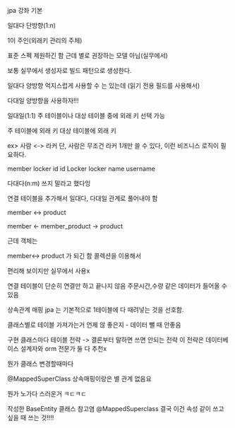 jpa 강좌 기본

일대다 단방향(1:n)

1이 주인(외래키 관리의 주체)

표준 스펙 제원하긴 함
근데 별로 권장하는 모델 아님(실무에서)

보통 실무에서 생성자로 빌드 패턴으로  생성한다.


일대다 양방향
억지스럽게 사용할 수 는 있는데 (읽기 전용 필드를 사용해서)

다대일 양방향을 사용하자!!!

일대일(1:1)
주 테이블이나 대상 테이블 중에 외래 키 선택 가능

주 테이블에 외래 키
대상 테이블에 외래 키

ex> 사람 <-> 라커 
단, 사람은 무조건 라커 1개만 쓸 수 있다, 이런 비즈니스 로직이 필요하다.

member                locker
id                    id
Locker locker         name
username

다대다(n:m)
쓰지 말라고 했다잉

연결 테이블을 추가해서 일대다, 다대일 관계로 풀어내야 함

member <-> product

member <- member_product -> product

근데 객체는

member<-> product 가 되긴 함
콜렉션을 이용해서

편리해 보이지만 실무에서 사용x

연결 테이블이 단순히 연결만 하고 끝나지 않음
주문시간,수량 같은 데이터가 들어올 수 있음


상속관계 매핑
jpa 는 기본적으로 1테이블에 다 때려넣는 것을 선호함.

클래스별로 테이블 가져가는거 언제 않 좋은지 - 데이터 뺄 때 안좋음

구현 클래스마다 테이블 전략 -> 결론부터 말하면 쓰면 안되는 전략
이 전략은 데이터베이스 설계자와 orm 전문가 둘 다 추천x

뭔가 클래스 변경할때마다 

@MappedSuperClass
상속매핑이랑은 별 관계 없음요

뭔가 노가다 스러운거 ㅋㄷㅋㄷ

작성한 BaseEntity 클래스 참고염
@MappedSuperclass
결국 이건 속성 같이 쓰고 싶을 때 쓰는 것!!!!